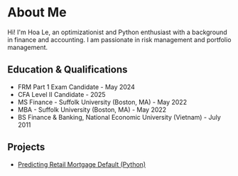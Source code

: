 # About Me

Hi! I'm Hoa Le, an optimizationist and Python enthusiast with a background in finance and accounting. I am passionate in risk management and portfolio management.

## Education & Qualifications
- FRM Part 1 Exam Candidate                                     - May 2024
- CFA Level II Candidate                                        - 2025
- MS Finance - Suffolk University (Boston, MA)                  - May 2022
- MBA - Suffolk University (Boston, MA)                         - May 2022
- BS Finance & Banking, National Economic University (Vietnam)  - July 2011


## Projects
- [Predicting Retail Mortgage Default (Python)](https://github.com/Hoale2908/retail_mortgage/blob/a4f35e5efdadcb9ecf4a7e41cda5a45583035766/Retail%20Mortgage%20Portfolio%20Model.ipynb)

